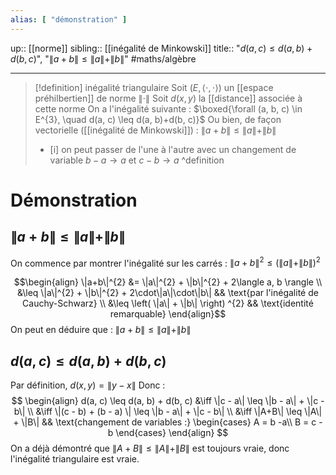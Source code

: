 ```yaml
---
alias: [ "démonstration" ]
---
```

up:: [[norme]] 
sibling:: [[inégalité de Minkowski]]
title:: "$d(a, c) \leq d(a, b) + d(b, c)$", "$\|a+b\| \leq \|a\| + \|b\|$"
#maths/algèbre 

---

> [!definition] inégalité triangulaire
> Soit $(E, \langle \cdot,\cdot\rangle)$ un [[espace préhilbertien]] de norme $\|\cdot\|$
> Soit $d(x, y)$ la [[distance]] associée à cette norme
> On a l'inégalité suivante :
> $\boxed{\forall (a, b, c) \in E^{3},  \quad d(a, c) \leq d(a, b)+d(b, c)}$
> Ou bien, de façon vectorielle ([[inégalité de Minkowski]]) :
> $\|a+b\| \leq \|a\| + \|b\|$
>  - [i]  on peut passer de l'une à l'autre avec un changement de variable $b-a\to a$ et $c - b \to a$
^definition

# Démonstration
## $\|a+b\| \leq \|a\| + \|b\|$


On commence par montrer l'inégalité sur les carrés :
$\|a+b\|^{2} \leq (\|a\| + \|b\|)^{2}$

$$\begin{align}
\|a+b\|^{2} &= \|a\|^{2} + \|b\|^{2} + 2\langle a, b \rangle \\
&\leq \|a\|^{2} + \|b\|^{2} + 2\cdot\|a\|\cdot\|b\| && \text{par l'inégalité de Cauchy-Schwarz} \\
&\leq \left( \|a\| + \|b\| \right) ^{2} && \text{identité remarquable}
\end{align}$$
On peut en déduire que :
$\|a+b\| \leq \|a\|+\|b\|$

## $d(a, c) \leq d(a, b) + d(b, c)$

Par définition, $d(x, y) = \|y -x\|$
Donc :
$$ \begin{align}
d(a, c) \leq d(a, b) + d(b, c) &\iff \|c - a\| \leq \|b - a\| + \|c - b\| \\
&\iff \|(c - b) + (b - a) \| \leq \|b - a\| + \|c - b\| \\
&\iff \|A+B\| \leq \|A\| + \|B\| && \text{changement de variables :} \begin{cases} A = b -a\\ B = c - b \end{cases}
\end{align} $$
On a déjà démontré que $\|A+B\|\leq \|A\|+\|B\|$ est toujours vraie, donc l'inégalité triangulaire est vraie.

